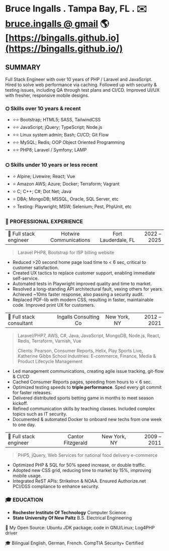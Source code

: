 # Bruce Ingalls . Tampa Bay, FL . ✉️ [bruce.ingalls @ gmail](mailto:bruce.ingalls@gmail.com) 🌎 [https://bingalls.github.io](https://bingalls.github.io/)

## SUMMARY

Full Stack Engineer with over 10 years of PHP / Laravel and JavaScript.
Hired to solve web performance via caching.
Followed up with security & testing issues, including QA through test plans
and CI/CD. Improved UI/UX with fresher, responsive mobile designs.

### ⛭ Skills over 10 years & recent

* ⭐️⭐️ Bootstrap; HTML5; SASS, TailwindCSS
* ⭐️⭐️ JavaScript; jQuery; TypeScript; Node.js
* ⭐️⭐️ Linux system admin; Bash; CI/CD; Git Flow
* ⭐️⭐️ MySQL; Redis; OOP Object Oriented Programming
* ⭐️⭐️ PHP8; Laravel / Symfony; LAMP

### ⛭ Skills under 10 years or less recent

* ⭐️ Alpine; Livewire; React; Vue
* ⭐️ Amazon AWS; Azure; Docker; Terraform; Vagrant
* ⭐️ C; C++; C#; Dot Net; Java
* ⭐️ DBA; MongoDB; MSSQL, Oracle, SQL Server, etc
* ⭐️ Testing: Playwright; MSW; Selenium; Pest, PhpUnit, etc

### 👔 PROFESSIONAL EXPERIENCE

| | | | |
| :- | :-: | :-: | -: |
| 👔 Full stack engineer | Hotwire Communications | Fort Lauderdale, FL | 2022 – 2025 |

> Laravel PHP8, Bootstrap for ISP billing website

* Reduced \>20 second home page load time to \< 6 sec, critical to customer
    satisfaction.
* Created UX tactics to replace customer support, enabling immediate self-service.
* Automated tests in Playwright improved quality and time to market.
* Resolved a long-standing API architectural fault, vexing others for years.
    Achieved ~10ms faster response, also passing a security audit.
* Replaced PDF-lib with modern CSS, resulting in faster, maintainable code.
    Improved print UX for customers.

| | | | |
| :- | :-: | :-: | -: |
| 👔 Full stack consultant | Ingalls Consulting Co | New York, NY | 2012 – 2021 |

> Laravel/PHP7, AWS, C#, Java, JavaScript, MongoDB, Node.js, React, Redis,
    Terraform, Varnish, Vue
>
> Clients: Pearson, Consumer Reports, Helix, Play Sports Live, Katherine Gibbs School
> Industries: E-commerce, Finance, Media & Product Lifecycle Management

* Led management communications, creating agile issue tracking, git-flow & CI/CD
* Cached Consumer Reports pages, speeding from hours to \< 6 sec.
* Optimized testing speeds to **triple performance**.
    Sped every git commit for faster releases.
* Delivered distributed sports betting game in months to meet season kickoff.
* Refined communication skills by teaching classes.
    Included complex topics such as IT security.
* Documented & automated Docker to onboard new techs from one week to one day.

| | | | |
| :- | :-: | :-: | -: |
| 👔 Full stack engineer | Cantor Fitzgerald | New York, NY | 2009 – 2011 |

> PHP5, jQuery, Web Services for national food delivery e-commerce

* Optimized PHP & SQL for 50% speed increase, or double traffic.
* Adopted new CSS grid, reducing time to market by 15%, improving mobile usage.
* Integrated ReST APIs: StrikeIron & NOAA.
    Ensured Authorize.net PCI/DSS compliance to enhance security.

### 🎓 EDUCATION

* **Rochester Institute Of Technology** Computer Science
* **State University Of New Paltz** B.S. Electrical Engineering

🐧 My Open Source: Ubuntu JDK package; code in GNU/Linux; Log4PHP driver

🎓 Bilingual English, German, French. CompTIA Security+ Certified
